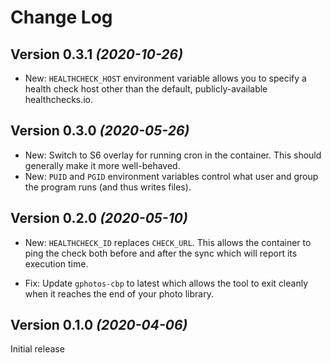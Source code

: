 Change Log
==========

Version 0.3.1 *(2020-10-26)*
----------------------------

 * New: `HEALTHCHECK_HOST` environment variable allows you to specify a health check host other
   than the default, publicly-available healthchecks.io.


Version 0.3.0 *(2020-05-26)*
----------------------------

 * New: Switch to S6 overlay for running cron in the container. This should generally make it more well-behaved.
 * New: `PUID` and `PGID` environment variables control what user and group the program runs (and thus writes files).


Version 0.2.0 *(2020-05-10)*
----------------------------

 * New: `HEALTHCHECK_ID` replaces `CHECK_URL`. This allows the container to ping the check both
   before and after the sync which will report its execution time.

 * Fix: Update `gphotos-cbp` to latest which allows the tool to exit cleanly when it reaches the
   end of your photo library.


Version 0.1.0 *(2020-04-06)*
----------------------------

Initial release
